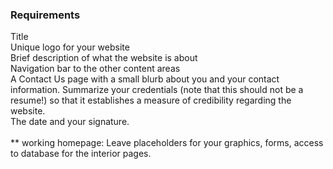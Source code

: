 ### Requirements
Title\
Unique logo for your website\
Brief description of what the website is about\
Navigation bar to the other content areas\
A Contact Us page with a small blurb about you and your contact information. Summarize your credentials (note that this should not be a resume!) so that it establishes a measure of credibility regarding the website.\
The date and your signature.\
\
** working homepage: Leave placeholders for your graphics, forms, access to database for the interior pages.
